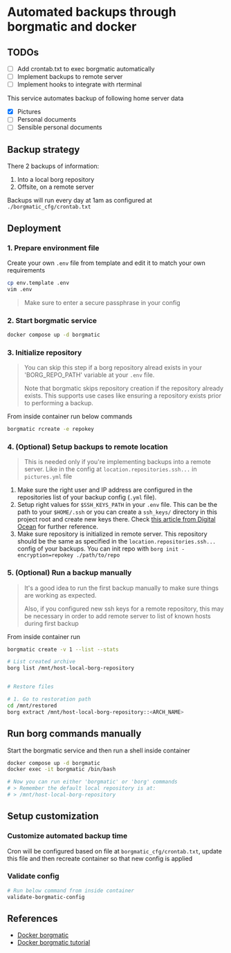 # Automated backups through borgmatic and docker

## TODOs

- [ ] Add crontab.txt to exec borgmatic automatically
- [ ] Implement backups to remote server
- [ ] Implement hooks to integrate with rterminal

This service automates backup of following home server data

- [x] Pictures
- [ ] Personal documents
- [ ] Sensible personal documents

## Backup strategy

There 2 backups of information:

1. Into a local borg repository
2. Offsite, on a remote server

Backups will run every day at 1am as configured at `./borgmatic_cfg/crontab.txt`

## Deployment

### 1. Prepare environment file

Create your own `.env` file from template and edit it to match your own
requirements

```bash
cp env.template .env
vim .env
```
> Make sure to enter a secure passphrase in your config

### 2. Start borgmatic service

```bash
docker compose up -d borgmatic
```

### 3. Initialize repository

> You can skip this step if a borg repository alread exists in your
> 'BORG_REPO_PATH' variable at your `.env` file.
>
> Note that borgmatic skips repository creation if the repository already exists.
> This supports use cases like ensuring a repository exists prior to performing a
> backup.

From inside container run below commands

```bash
borgmatic rcreate -e repokey
```

### 4. (Optional) Setup backups to remote location

> This is needed only if you're implementing backups into a remote
> server. Like in the config at `location.repositories.ssh...` in
> `pictures.yml` file

1. Make sure the right user and IP address are configured in the repositories
   list of your backup config (`.yml` file).
2. Setup right values for `$SSH_KEYS_PATH` in your `.env` file. This can be the
   path to your `$HOME/.ssh` or you can create a `ssh_keys/` directory in this
   project root and create new keys there. Check
   [this article from Digital Ocean](https://www.digitalocean.com/community/tutorials/how-to-set-up-ssh-keys-on-ubuntu-22-04) for further reference.
3. Make sure repository is initialized in remote server. This repository should
   be the same as specified in the `location.repositories.ssh...` config of your
   backups. You can init repo with `borg init -encryption=repokey ./path/to/repo`

### 5. (Optional) Run a backup manually

> It's a good idea to run the first backup manually to make sure things are
> working as expected.
>
> Also, if you configured new ssh keys for a remote repository, this may be
> necessary in order to add remote server to list of known hosts during first
> backup

From inside container run

```bash
borgmatic create -v 1 --list --stats

# List created archive
borg list /mnt/host-local-borg-repository


# Restore files

# 1. Go to restoration path
cd /mnt/restored
borg extract /mnt/host-local-borg-repository::<ARCH_NAME>
```

## Run borg commands manually

Start the borgmatic service and then run a shell inside container
```bash
docker compose up -d borgmatic
docker exec -it borgmatic /bin/bash

# Now you can run either 'borgmatic' or 'borg' commands
# > Remember the default local repository is at:
# > /mnt/host-local-borg-repository
```

## Setup customization

### Customize automated backup time

Cron will be configured based on file at `borgmatic_cfg/crontab.txt`,
update this file and then recreate container so that new config is
applied

### Validate config

```bash
# Run below command from inside container
validate-borgmatic-config
```

## References

- [Docker borgmatic](https://github.com/borgmatic-collective/docker-borgmatic/tree/master/base)
- [Docker borgmatic tutorial](https://www.modem7.com/books/docker-backup/page/backup-docker-using-borgmatic)